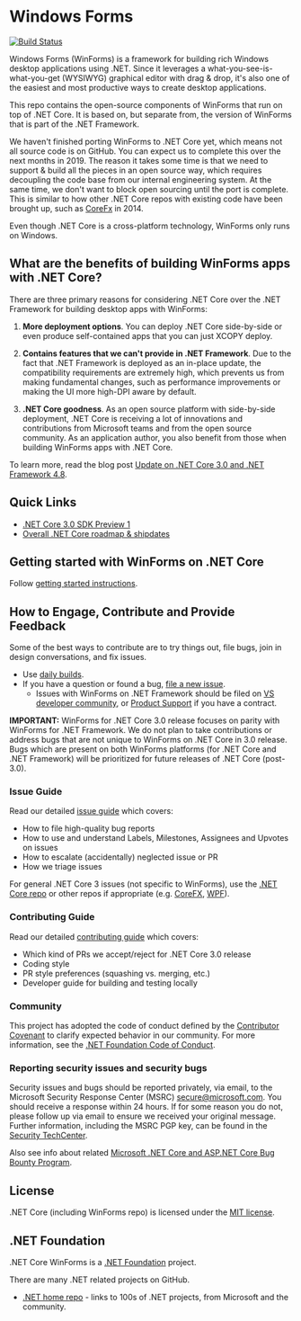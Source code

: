 # Windows Forms
 [![Build Status](https://dnceng.visualstudio.com/public/_apis/build/status/dotnet/advolker/advolker-test)](https://dnceng.visualstudio.com/public/_build/latest?definitionId=267&branch=master)

Windows Forms (WinForms) is a framework for building rich Windows desktop
applications using .NET. Since it leverages a what-you-see-is-what-you-get
(WYSIWYG) graphical editor with drag & drop, it's also one of the easiest and
most productive ways to create desktop applications.

This repo contains the open-source components of WinForms that run on top of
.NET Core. It is based on, but separate from, the version of WinForms that is
part of the .NET Framework.

We haven't finished porting WinForms to .NET Core yet, which means not all
source code is on GitHub. You can expect us to complete this over the next
months in 2019. The reason it takes some time is that we need to support & build all the
pieces in an open source way, which requires decoupling the code base from our
internal engineering system. At the same time, we don't want to block open
sourcing until the port is complete. This is similar to how other .NET
Core repos with existing code have been brought up, such as
[CoreFx](https://github.com/dotnet/corefx) in 2014.

Even though .NET Core is a cross-platform technology, WinForms only runs on
Windows.



## What are the benefits of building WinForms apps with .NET Core?

There are three primary reasons for considering .NET Core over the .NET
Framework for building desktop apps with WinForms:

1. **More deployment options**. You can deploy .NET Core side-by-side or even
   produce self-contained apps that you can just XCOPY deploy.

2. **Contains features that we can't provide in .NET Framework**. Due to the
   fact that .NET Framework is deployed as an in-place update, the
   compatibility requirements are extremely high, which prevents us from making fundamental
   changes, such as performance improvements or making the UI more high-DPI
   aware by default.

3. **.NET Core goodness**. As an open source platform with side-by-side deployment, 
   .NET Core is receiving a lot of innovations and contributions from Microsoft teams and 
   from the open source community. As an application author, you also benefit from those 
   when building WinForms apps with .NET Core.

To learn more, read the blog post [Update on .NET Core 3.0 and .NET Framework 4.8][update-post].



## Quick Links

* [.NET Core 3.0 SDK Preview 1](https://www.microsoft.com/net/download)
* [Overall .NET Core roadmap & shipdates](https://github.com/dotnet/core/blob/master/roadmap.md)



## Getting started with WinForms on .NET Core

Follow [getting started instructions](Documentation/getting-started.md).



## How to Engage, Contribute and Provide Feedback

Some of the best ways to contribute are to try things out, file bugs, join in design conversations, and fix issues.

* Use [daily builds](Documentation/getting-started.md#installation).
* If you have a question or found a bug, [file a new issue](https://github.com/dotnet/winforms/issues/new).
    * Issues with WinForms on .NET Framework should be filed on [VS developer community](https://developercommunity.visualstudio.com/spaces/61/index.html), or [Product Support](https://support.microsoft.com/en-us/contactus?ws=support) if you have a contract.

**IMPORTANT:** WinForms for .NET Core 3.0 release focuses on parity with WinForms for .NET Framework.
We do not plan to take contributions or address bugs that are not unique to WinForms on .NET Core in 3.0 release.
Bugs which are present on both WinForms platforms (for .NET Core and .NET Framework) will be prioritized for future releases of .NET Core (post-3.0).

### Issue Guide

Read our detailed [issue guide](Documentation/issue-guide.md) which covers:

* How to file high-quality bug reports
* How to use and understand Labels, Milestones, Assignees and Upvotes on issues
* How to escalate (accidentally) neglected issue or PR
* How we triage issues

For general .NET Core 3 issues (not specific to WinForms), use the [.NET Core repo](https://github.com/dotnet/core/issues) or other repos if appropriate (e.g. [CoreFX](https://github.com/dotnet/corefx/issues), [WPF](https://github.com/dotnet/wpf/issues)).

### Contributing Guide

Read our detailed [contributing guide](Documentation/contributing-guide.md) which covers:

* Which kind of PRs we accept/reject for .NET Core 3.0 release
* Coding style
* PR style preferences (squashing vs. merging, etc.)
* Developer guide for building and testing locally

### Community

This project has adopted the code of conduct defined by the [Contributor Covenant](https://contributor-covenant.org/) 
to clarify expected behavior in our community.
For more information, see the [.NET Foundation Code of Conduct](https://dotnetfoundation.org/code-of-conduct).

### Reporting security issues and security bugs

Security issues and bugs should be reported privately, via email, to the Microsoft Security Response Center (MSRC) <secure@microsoft.com>. You should receive a response within 24 hours. If for some reason you do not, please follow up via email to ensure we received your original message. Further information, including the MSRC PGP key, can be found in the [Security TechCenter](https://www.microsoft.com/msrc/faqs-report-an-issue).

Also see info about related [Microsoft .NET Core and ASP.NET Core Bug Bounty Program](https://www.microsoft.com/msrc/bounty-dot-net-core).



## License

.NET Core (including WinForms repo) is licensed under the [MIT license](LICENSE.TXT).



## .NET Foundation

.NET Core WinForms is a [.NET Foundation](https://www.dotnetfoundation.org/projects) project.

There are many .NET related projects on GitHub.

- [.NET home repo](https://github.com/Microsoft/dotnet) - links to 100s of .NET
  projects, from Microsoft and the community.

[update-post]: https://blogs.msdn.microsoft.com/dotnet/2018/10/04/update-on-net-core-3-0-and-net-framework-4-8/
